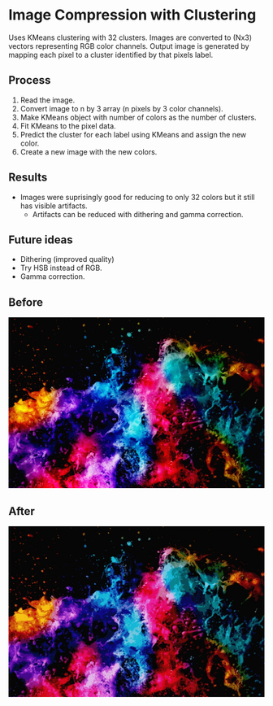# Image Compression with Clustering
Uses KMeans clustering with 32 clusters.
Images are converted to (Nx3) vectors representing RGB color channels. Output image is generated by mapping each pixel to a cluster identified by that pixels label.
## Process
1) Read the image.
2) Convert image to n by 3 array (n pixels by 3 color channels).
3) Make KMeans object with number of colors as the number of clusters.
4) Fit KMeans to the pixel data.
5) Predict the cluster for each label using KMeans and assign the new color.
5) Create a new image with the new colors.
## Results
- Images were suprisingly good for reducing to only 32 colors but it still has visible artifacts.
  - Artifacts can be reduced with dithering and gamma correction.
## Future ideas
- Dithering (improved quality)
- Try HSB instead of RGB.
- Gamma correction.
## Before
![alt text](splash.jpg)
## After
![alt text](clustered.jpg)